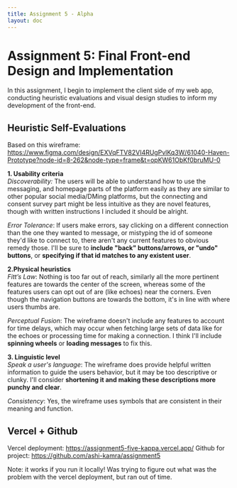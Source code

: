 ```yaml
---
title: Assignment 5 - Alpha
layout: doc
---
```

# Assignment 5: Final Front-end Design and Implementation #
In this assignment, I begin to implement the client side of my web app, conducting heuristic evaluations and visual design studies to inform my development of the front-end.

## Heuristic Self-Evaluations ##
Based on this wireframe: https://www.figma.com/design/EXVqFTV82VI4RUgPvlKq3W/61040-Haven-Prototype?node-id=8-262&node-type=frame&t=opKW61ObKf0bruMU-0

**1. Usability criteria** <br>
*Discoverability:* The users will be able to understand how to use the messaging, and homepage parts of the platform easily as they are similar to other popular social media/DMing platforms, but the connecting and consent survey part might be less intuitive as they are novel features, though with written instructions I included it should be alright. 

*Error Tolerance*: If users make errors, say clicking on a different connection than the one they wanted to message, or mistyping the id of someone they'd like to connect to, there aren't any current features to obvious remedy those. I'll be sure to **include "back" buttons/arrows, or "undo" buttons**, or **specifying if that id matches to any existent user**. 

**2.Physical heuristics** <br>
*Fitt’s Law*: Nothing is too far out of reach, similarly all the more pertinent features are towards the center of the screen, whereas some of the features users can opt out of are (like echoes) near the corners. Even though the navigation buttons are towards the bottom, it's in line with where users thumbs are.  

*Perceptual Fusion*: The wireframe doesn't include any features to account for time delays, which may occur when fetching large sets of data like for the echoes or processing time for making a connection. I think I'll include **spinning wheels** or **loading messages** to fix this.

**3. Linguistic level** <br>
*Speak a user's language*: The wireframe does provide helpful written information to guide the users behavior, but it may be too descriptive or clunky. I'll consider **shortening it and making these descriptions more punchy and clear**.

*Consistency*: Yes, the wireframe uses symbols that are consistent in their meaning and function.

## Vercel + Github ##
Vercel deployment: https://assignment5-five-kappa.vercel.app/
Github for project: https://github.com/ashi-kamra/assignment5

Note: it works if you run it locally! Was trying to figure out what was the problem with the vercel deployment, but ran out of time.
